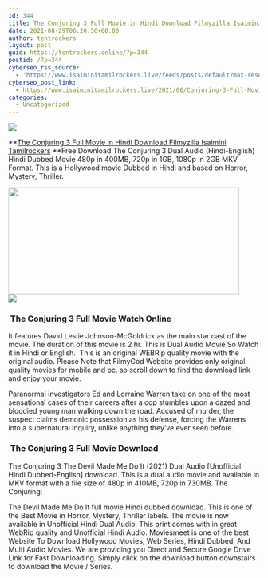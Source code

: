 ```yaml
---
id: 344
title: The Conjuring 3 Full Movie in Hindi Download Filmyzilla Isaimini Tamilrockers
date: 2021-08-29T06:20:50+00:00
author: tentrockers
layout: post
guid: https://tentrockers.online/?p=344
postid: /?p=344
cyberseo_rss_source:
  - 'https://www.isaiminitamilrockers.live/feeds/posts/default?max-results=150&start-index=1'
cyberseo_post_link:
  - https://www.isaiminitamilrockers.live/2021/06/Conjuring-3-Full-Movie-in-Hindi.html
categories:
  - Uncategorized
---
```

<div class="media_block">
  <img src="https://1.bp.blogspot.com/-4qMDU--e4y4/YNSvj-nneVI/AAAAAAAAA8k/j9uDGj9MYpUV7sCVcNPWedUj5uSBhN39wCLcBGAsYHQ/s72-w463-h214-c/Conjuring-3-Banner.jpg" class="media_thumbnail" />
</div>

<meta content="The Conjuring 3 Full Movie in Hindi Download Filmyzilla Isaimini Tamilrockers &nbsp; Free Download The Conjuring 3 Dual Audio (Hindi-English) Hin..." name="twitter:description" />

  


<center>
</center>

**[The Conjuring 3 Full Movie in Hindi Download Filmyzilla Isaimini Tamilrockers](https://www.tamilrockers.co.nz/the-conjuring-3-the-devil-made-me-do-it-watch-online/)&nbsp;**Free Download The Conjuring 3 Dual Audio (Hindi-English) Hindi Dubbed Movie 480p in 400MB, 720p in 1GB, 1080p in 2GB MKV Format. This is a Hollywood movie Dubbed in Hindi and based on Horror, Mystery, Thriller.&nbsp;

<div class="separator">
  <a href="https://1.bp.blogspot.com/-4qMDU--e4y4/YNSvj-nneVI/AAAAAAAAA8k/j9uDGj9MYpUV7sCVcNPWedUj5uSBhN39wCLcBGAsYHQ/s1280/Conjuring-3-Banner.jpg" imageanchor="1"><img loading="lazy" border="0" data-original-height="720" data-original-width="1280" height="214" src="https://1.bp.blogspot.com/-4qMDU--e4y4/YNSvj-nneVI/AAAAAAAAA8k/j9uDGj9MYpUV7sCVcNPWedUj5uSBhN39wCLcBGAsYHQ/w463-h214/Conjuring-3-Banner.jpg" width="463" /></a>
</div>



<div class="separator">
  <a href="https://www.tamilrockers.co.nz/the-conjuring-3-the-devil-made-me-do-it-watch-online/" imageanchor="1"><img border="0" data-original-height="250" data-original-width="300" src="https://1.bp.blogspot.com/-nfbzYVobUik/YMlpOerzdgI/AAAAAAAAA3Y/aAupsOUs_WMY6Lv7R1OtZhI6OqaRh-YAwCPcBGAYYCw/s0/e854879156f0849f3d27a89db88ed039.png" /></a>
</div>

### **&nbsp;The Conjuring 3 Full Movie Watch Online**

It features David Leslie Johnson-McGoldrick as the main star cast of the movie. The duration of this movie is 2 hr. This is Dual Audio Movie So Watch it in Hindi or English.&nbsp; This is an original WEBRip quality movie with the original audio. Please Note that FilmyGod Website provides only original quality movies for mobile and pc. so scroll down to find the download link and enjoy your movie.

Paranormal investigators Ed and Lorraine Warren take on one of the most sensational cases of their careers after a cop stumbles upon a dazed and bloodied young man walking down the road. Accused of murder, the suspect claims demonic possession as his defense, forcing the Warrens into a supernatural inquiry, unlike anything they’ve ever seen before.

### **&nbsp;The Conjuring 3 Full Movie Download**

The Conjuring 3 The Devil Made Me Do It (2021) Dual Audio [Unofficial Hindi Dubbed-English] download. This is a dual audio movie and available in MKV format with a file size of 480p in 410MB, 720p in 730MB. The Conjuring:&nbsp;

The Devil Made Me Do It full movie Hindi dubbed download. This is one of the Best Movie in Horror, Mystery, Thriller labels. The movie is now available in Unofficial Hindi Dual Audio. This print comes with in great WebRip quality and Unofficial Hindi Audio. Moviesmeet is one of the best Website To Download Hollywood Movies, Web Series, Hindi Dubbed, And Multi Audio Movies. We are providing you Direct and Secure Google Drive Link for Fast Downloading. Simply click on the download button downstairs to download the Movie / Series.

<center>
</center>